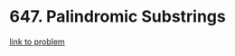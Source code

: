 # 647. Palindromic Substrings

[link to problem](https://leetcode.com/problems/palindromic-substrings/description/)
